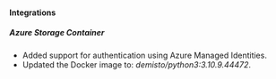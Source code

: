 
#### Integrations
##### Azure Storage Container
- Added support for authentication using Azure Managed Identities.
- Updated the Docker image to: *demisto/python3:3.10.9.44472*.
